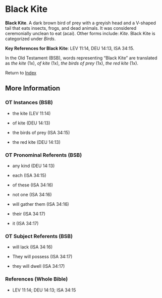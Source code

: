 # Black Kite
**Black Kite**. 
A dark brown bird of prey with a greyish head and a V-shaped tail that eats insects, frogs, and dead animals. It was considered ceremonially unclean to eat (acai). 
Other forms include: 
*Kite*. 
Black Kite is categorized under _Birds_. 


**Key References for Black Kite**: 
LEV 11:14, DEU 14:13, ISA 34:15. 


In the Old Testament (BSB), words representing “Black Kite” are translated as 
*the kite* (1x), *of kite* (1x), *the birds of prey* (1x), *the red kite* (1x). 




Return to [Index](00-Index.md)

## More Information

### OT Instances (BSB)

* the kite (LEV 11:14)

* of kite (DEU 14:13)

* the birds of prey (ISA 34:15)

* the red kite (DEU 14:13)



### OT Pronominal Referents (BSB)

* any kind (DEU 14:13)

* each (ISA 34:15)

* of these (ISA 34:16)

* not one (ISA 34:16)

* will gather them (ISA 34:16)

* their (ISA 34:17)

* it (ISA 34:17)



### OT Subject Referents (BSB)

* will lack (ISA 34:16)

* They will possess (ISA 34:17)

* they will dwell (ISA 34:17)



### References (Whole Bible)

* LEV 11:14; DEU 14:13; ISA 34:15



